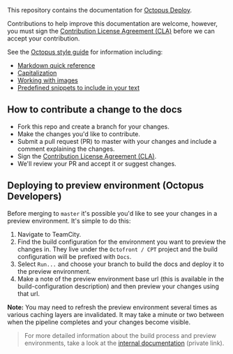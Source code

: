 This repository contains the documentation for [Octopus Deploy](https://octopus.com/docs).

Contributions to help improve this documentation are welcome, however, you must sign the [Contribution License Agreement (CLA)](https://cla-assistant.io/OctopusDeploy/docs) before we can accept your contribution.

See the [Octopus style guide](https://style.octopus.com) for information including:

* [Markdown quick reference](https://style.octopus.com/markdown)
* [Capitalization](https://style.octopus.com/capitalization)
* [Working with images](https://style.octopus.com/images)
* [Predefined snippets to include in your text](https://style.octopus.com/octopus-snippets)

## How to contribute a change to the docs

* Fork this repo and create a branch for your changes.
* Make the changes you'd like to contribute.
* Submit a pull request (PR) to master with your changes and include a comment explaining the changes.
* Sign the [Contribution License Agreement (CLA)](https://cla-assistant.io/OctopusDeploy/docs).
* We'll review your PR and accept it or suggest changes.

## Deploying to preview environment (Octopus Developers)

Before merging to `master` it's possible you'd like to see your changes in a preview environment. It's simple to do this:

1. Navigate to TeamCity.
1. Find the build configuration for the environment you want to preview the changes in. They live under the `Octofront / CPT` project and the build configuration will be prefixed with `Docs`.
1. Select `Run...` and choose your branch to build the docs and deploy it to the preview environment.
1. Make a note of the preview environment base url (this is available in the build-configuration description) and then preview your changes using that url.

**Note:** You may need to refresh the preview environment several times as various caching layers are invalidated. It may take a minute or two between when the pipeline completes and your changes
become visible.

> For more detailed information about the build process and preview environments, take a look at the [internal documentation](https://octopushq.atlassian.net/wiki/spaces/CPT/pages/49718/How+docs+works) (private link).